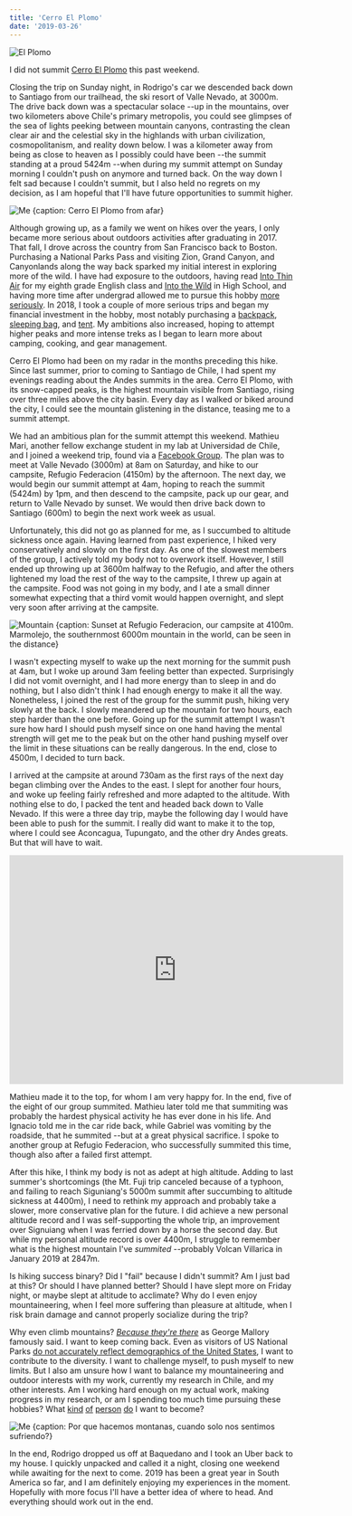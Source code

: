 ```yaml
---
title: 'Cerro El Plomo'
date: '2019-03-26'
---
```


<!-- TODO: cover photo -->
![El Plomo](/images/1903_el_plomo/DSC01735.jpg)

I did not summit [Cerro El Plomo](https://en.wikipedia.org/wiki/Cerro_El_Plomo) this past weekend. 

Closing the trip on Sunday night, in Rodrigo's car we descended back down to Santiago from our trailhead, the ski resort of Valle Nevado, at 3000m. The drive back down was a spectacular solace --up in the mountains, over two kilometers above Chile's primary metropolis, you could see glimpses of the sea of lights peeking between mountain canyons, contrasting the clean clear air and the celestial sky in the highlands with urban civilization, cosmopolitanism, and reality down below. I was a kilometer away from being as close to heaven as I possibly could have been --the summit standing at a proud 5424m --when during my summit attempt on Sunday morning I couldn't push on anymore and turned back. On the way down I felt sad because I couldn't summit, but I also held no regrets on my decision, as I am hopeful that I'll have future opportunities to summit higher.

![Me {caption: Cerro El Plomo from afar}](/images/1903_el_plomo/afar.jpg)

Although growing up, as a family we went on hikes over the years, I only became more serious about outdoors activities after graduating in 2017. That fall, I drove across the country from San Francisco back to Boston. Purchasing a National Parks Pass and visiting Zion, Grand Canyon, and Canyonlands along the way back sparked my initial interest in exploring more of the wild. I have had exposure to the outdoors, having read [Into Thin Air](https://en.wikipedia.org/wiki/Into_Thin_Air) for my eighth grade English class and [Into the Wild](https://en.wikipedia.org/wiki/Into_the_Wild_(book)) in High School, and having more time after undergrad allowed me to pursue this hobby [more seriously](https://qandrew.github.io/post/hiking/). In 2018, I took a couple of more serious trips and began my financial investment in the hobby, most notably purchasing a [backpack](https://www.rei.com/product/127753/deuter-aircontact-lite-65-10-pack-mens), [sleeping bag](https://www.marmot.com/never-summer-889169869136.html), and [tent](https://www.rei.com/product/880481/nemo-kunai-2p-tent). My ambitions also increased, hoping to attempt higher peaks and more intense treks as I began to learn more about camping, cooking, and gear management.

Cerro El Plomo had been on my radar in the months preceding this hike. Since last summer, prior to coming to Santiago de Chile, I had spent my evenings reading about the Andes summits in the area. Cerro El Plomo, with its snow-capped peaks, is the highest mountain visible from Santiago, rising over three miles above the city basin. Every day as I walked or biked around the city, I could see the mountain glistening in the distance, teasing me to a summit attempt.

We had an ambitious plan for the summit attempt this weekend. Mathieu Mari, another fellow exchange student in my lab at Universidad de Chile, and I joined a weekend trip, found via a [Facebook Group](https://www.facebook.com/groups/608842662559939/). The plan was to meet at Valle Nevado (3000m) at 8am on Saturday, and hike to our campsite, Refugio Federacion (4150m) by the afternoon. The next day, we would begin our summit attempt at 4am, hoping to reach the summit (5424m) by 1pm, and then descend to the campsite, pack up our gear, and return to Valle Nevado by sunset. We would then drive back down to Santiago (600m) to begin the next work week as usual.

Unfortunately, this did not go as planned for me, as I succumbed to altitude sickness once again. Having learned from past experience, I hiked very conservatively and slowly on the first day. As one of the slowest members of the group, I actively told my body not to overwork itself. However, I still ended up throwing up at 3600m halfway to the Refugio, and after the others lightened my load the rest of the way to the campsite, I threw up again at the campsite. Food was not going in my body, and I ate a small dinner somewhat expecting that a third vomit would happen overnight, and slept very soon after arriving at the campsite.

<!-- TODO: parallax -->
![Mountain {caption: Sunset at Refugio Federacion, our campsite at 4100m. Marmolejo, the southernmost 6000m mountain in the world, can be seen in the distance}](/images/1903_el_plomo/DSC01736.jpg)

I wasn't expecting myself to wake up the next morning for the summit push at 4am, but I woke up around 3am feeling better than expected. Surprisingly I did not vomit overnight, and I had more energy than to sleep in and do nothing, but I also didn't think I had enough energy to make it all the way. Nonetheless, I joined the rest of the group for the summit push, hiking very slowly at the back. I slowly meandered up the mountain for two hours, each step harder than the one before. Going up for the summit attempt I wasn't sure how hard I should push myself since on one hand having the mental strength will get me to the peak but on the other hand pushing myself over the limit in these situations can be really dangerous. In the end, close to 4500m, I decided to turn back.

I arrived at the campsite at around 730am as the first rays of the next day began climbing over the Andes to the east. I slept for another four hours, and woke up feeling fairly refreshed and more adapted to the altitude. With nothing else to do, I packed the tent and headed back down to Valle Nevado. If this were a three day trip, maybe the following day I would have been able to push for the summit. I really did want to make it to the top, where I could see Aconcagua, Tupungato, and the other dry Andes greats. But that will have to wait.

<!-- <center>
  <div class="container">
    <div class="row">
        <div class="col-xs-4">
            <iframe height='405' width='390' frameborder='0' allowtransparency='true' scrolling='no' src='https://www.strava.com/activities/2238424688/embed/b17eeb4e5cfd7facf95fc498a801b4c4e4d84d85'></iframe>
        </div>
        <div class="col-xs-4">
            <iframe height='405' width='390' frameborder='0' allowtransparency='true' scrolling='no' src='https://www.strava.com/activities/2238424154/embed/a0c69bdbae241a4c0d5bc57e1e82884f20076659'></iframe>
        </div>
    </div>
  </div>
</center> -->

<!-- <iframe height='405' width='590' frameborder='0' allowtransparency='true' scrolling='no' src='https://www.strava.com/activities/2238424688/embed/b17eeb4e5cfd7facf95fc498a801b4c4e4d84d85'></iframe> -->

<center><iframe height='405' width='590' frameborder='0' allowtransparency='true' scrolling='no' src='https://www.strava.com/activities/2238424154/embed/a0c69bdbae241a4c0d5bc57e1e82884f20076659'></iframe></center>

<!-- <iframe height='405' width='590' frameborder='0' allowtransparency='true' scrolling='no' src='https://www.strava.com/activities/2238424435/embed/da2a2d2e93e68f5b156a0392697bd8ee3d140327'></iframe> -->

Mathieu made it to the top, for whom I am very happy for. In the end, five of the eight of our group summited. Mathieu later told me that summiting was probably the hardest physical activity he has ever done in his life. And Ignacio told me in the car ride back, while Gabriel was vomiting by the roadside, that he summited --but at a great physical sacrifice. I spoke to another group at Refugio Federacion, who successfully summited this time, though also after a failed first attempt.

After this hike, I think my body is not as adept at high altitude. Adding to last summer's shortcomings (the Mt. Fuji trip canceled because of a typhoon, and failing to reach Siguniang's 5000m summit after succumbing to altitude sickness at 4400m), I need to rethink my approach and probably take a slower, more conservative plan for the future. I did achieve a new personal altitude record and I was self-supporting the whole trip, an improvement over Signuiang when I was ferried down by a horse the second day. But while my personal altitude record is over 4400m, I struggle to remember what is the highest mountain I've *summited* --probably Volcan Villarica in January 2019 at 2847m.

Is hiking success binary? Did I "fail" because I didn't summit? Am I just bad at this? Or should I have planned better? Should I have slept more on Friday night, or maybe slept at altitude to acclimate? Why do I even enjoy mountaineering, when I feel more suffering than pleasure at altitude, when I risk brain damage and cannot properly socialize during the trip?

Why even climb mountains? *[Because they're there](https://www.adventure-journal.com/2017/03/what-everest-climber-really-meant-by-because-its-there/)* as George Mallory famously said. I want to keep coming back. Even as visitors of US National Parks [do not accurately reflect demographics of the United States](https://www.nytimes.com/2015/07/12/opinion/sunday/diversify-our-national-parks.html), I want to contribute to the diversity. I want to challenge myself, to push myself to new limits. But I also am unsure how I want to balance my mountaineering and outdoor interests with my work, currently my research in Chile, and my other interests. Am I working hard enough on my actual work, making progress in my research, or am I spending too much time pursuing these hobbies? What [kind](https://www.youtube.com/watch?v=Ap2uWsJV25w) [of](https://people.csail.mit.edu/madry/) [person](https://en.wikipedia.org/wiki/Jimmy_Chin) [do](https://techcrunch.com/2018/10/05/how-the-22-year-old-founders-of-brex-built-a-billion-dollar-business-in-less-than-2-years/) I want to become?


![Me {caption: Por que hacemos montanas, cuando solo nos sentimos sufriendo?}](/images/1903_el_plomo/me.jpg)

In the end, Rodrigo dropped us off at Baquedano and I took an Uber back to my house. I quickly unpacked and called it a night, closing one weekend while awaiting for the next to come. 2019 has been a great year in South America so far, and I am definitely enjoying my experiences in the moment. Hopefully with more focus I'll have a better idea of where to head. And everything should work out in the end.